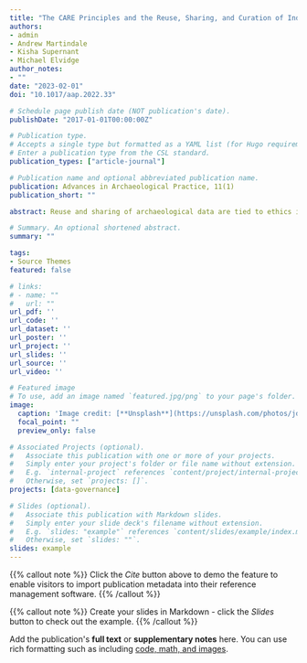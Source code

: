 ```yaml
---
title: "The CARE Principles and the Reuse, Sharing, and Curation of Indigenous Data in Canadian Archaeology"
authors:
- admin
- Andrew Martindale
- Kisha Supernant
- Michael Elvidge
author_notes:
- ""
date: "2023-02-01"
doi: "10.1017/aap.2022.33"

# Schedule page publish date (NOT publication's date).
publishDate: "2017-01-01T00:00:00Z"

# Publication type.
# Accepts a single type but formatted as a YAML list (for Hugo requirements).
# Enter a publication type from the CSL standard.
publication_types: ["article-journal"]

# Publication name and optional abbreviated publication name.
publication: Advances in Archaeological Practice, 11(1)
publication_short: ""

abstract: Reuse and sharing of archaeological data are tied to ethics in data practice, research design, and the rights of Indigenous peoples in decision-making about their heritage. In this article, the authors discuss how the CARE (Collective benefit, Authority to control, Responsibility, and Ethics) principles and Indigenous data governance create intellectual space for archaeological research. We show how archaeologists can use this framework to highlight hidden costs and labor associated with the “data ecosystem,” which are often borne by Indigenous nations and communities. The CARE framework gives voice to Indigenous peoples’ concerns around data sharing, curation, and reuse; ways we can redress these issues; and strategies that facilitate Indigenous nations and communities in deriving collective benefitfrom research. In archaeology, these efforts include greater work on heritage legislation and policy, repositioning Indigenous peoples as active stewards of their data, and building capacity in digital methods and ethical data practice. Each Indigenous nation and community has its own interests, values, and protocols, and we suggest paths to bring data practice into alignment with the CARE framework.

# Summary. An optional shortened abstract.
summary: ""

tags:
- Source Themes
featured: false

# links:
# - name: ""
#   url: ""
url_pdf: ''
url_code: ''
url_dataset: ''
url_poster: ''
url_project: ''
url_slides: ''
url_source: ''
url_video: ''

# Featured image
# To use, add an image named `featured.jpg/png` to your page's folder. 
image:
  caption: 'Image credit: [**Unsplash**](https://unsplash.com/photos/jdD8gXaTZsc)'
  focal_point: ""
  preview_only: false

# Associated Projects (optional).
#   Associate this publication with one or more of your projects.
#   Simply enter your project's folder or file name without extension.
#   E.g. `internal-project` references `content/project/internal-project/index.md`.
#   Otherwise, set `projects: []`.
projects: [data-governance]

# Slides (optional).
#   Associate this publication with Markdown slides.
#   Simply enter your slide deck's filename without extension.
#   E.g. `slides: "example"` references `content/slides/example/index.md`.
#   Otherwise, set `slides: ""`.
slides: example
---
```


{{% callout note %}}
Click the *Cite* button above to demo the feature to enable visitors to import publication metadata into their reference management software.
{{% /callout %}}

{{% callout note %}}
Create your slides in Markdown - click the *Slides* button to check out the example.
{{% /callout %}}

Add the publication's **full text** or **supplementary notes** here. You can use rich formatting such as including [code, math, and images](https://docs.hugoblox.com/content/writing-markdown-latex/).
